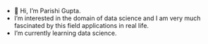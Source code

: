 - 👋 Hi, I’m Parishi Gupta. 
-  I’m interested in the domain of data science and I am very much fascinated by this field applications in real life.
-  I’m currently learning data science.


<!---
p489/p489 is a ✨ special ✨ repository because its `README.md` (this file) appears on your GitHub profile.
You can click the Preview link to take a look at your changes.
--->

